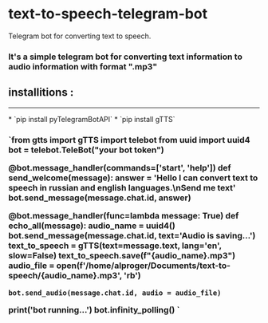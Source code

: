 # text-to-speech-telegram-bot
Telegram bot for converting text to speech. 

<h3>It's a simple telegram bot for converting text information to audio information with format ".mp3"</h3>

<h2>installitions :</h2>
<hr>
* `pip install pyTelegramBotAPI`
* `pip install gTTS`
<br>

<h3>`from gtts import gTTS 
import telebot
from uuid import uuid4
bot = telebot.TeleBot("your bot token")

@bot.message_handler(commands=['start', 'help'])
def send_welcome(message):
	answer = 'Hello I can convert text to speech in russian and english languages.\nSend me text'
	bot.send_message(message.chat.id, answer)
	
@bot.message_handler(func=lambda message: True)
def echo_all(message):
    audio_name = uuid4()
    bot.send_message(message.chat.id, text='Audio is saving...')
    text_to_speech = gTTS(text=message.text, lang='en', slow=False)
    text_to_speech.save(f"{audio_name}.mp3")
    audio_file = open(f'/home/alproger/Documents/text-to-speech/{audio_name}.mp3', 'rb')	
	
    bot.send_audio(message.chat.id, audio = audio_file)


print('bot running...')
bot.infinity_polling() `</h3>

